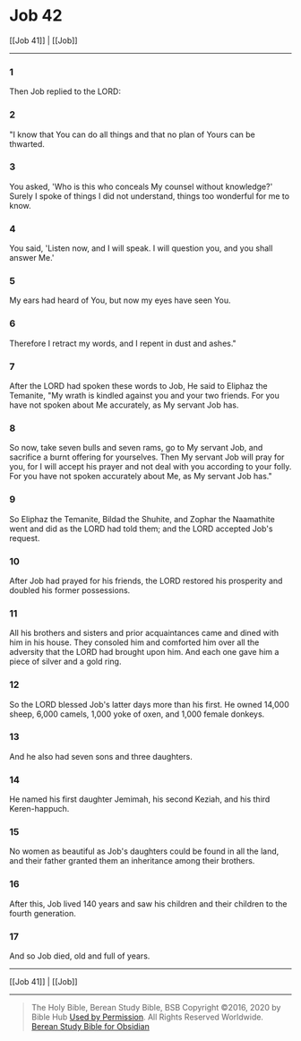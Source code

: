 # Job 42

[[Job 41]] | [[Job]]

---

### 1
Then Job replied to the LORD:

### 2
"I know that You can do all things and that no plan of Yours can be thwarted.

### 3
You asked, 'Who is this who conceals My counsel without knowledge?' Surely I spoke of things I did not understand, things too wonderful for me to know.

### 4
You said, 'Listen now, and I will speak. I will question you, and you shall answer Me.'

### 5
My ears had heard of You, but now my eyes have seen You.

### 6
Therefore I retract my words, and I repent in dust and ashes."

### 7
After the LORD had spoken these words to Job, He said to Eliphaz the Temanite, "My wrath is kindled against you and your two friends. For you have not spoken about Me accurately, as My servant Job has.

### 8
So now, take seven bulls and seven rams, go to My servant Job, and sacrifice a burnt offering for yourselves. Then My servant Job will pray for you, for I will accept his prayer and not deal with you according to your folly. For you have not spoken accurately about Me, as My servant Job has."

### 9
So Eliphaz the Temanite, Bildad the Shuhite, and Zophar the Naamathite went and did as the LORD had told them; and the LORD accepted Job's request.

### 10
After Job had prayed for his friends, the LORD restored his prosperity and doubled his former possessions.

### 11
All his brothers and sisters and prior acquaintances came and dined with him in his house. They consoled him and comforted him over all the adversity that the LORD had brought upon him. And each one gave him a piece of silver and a gold ring.

### 12
So the LORD blessed Job's latter days more than his first. He owned 14,000 sheep, 6,000 camels, 1,000 yoke of oxen, and 1,000 female donkeys.

### 13
And he also had seven sons and three daughters.

### 14
He named his first daughter Jemimah, his second Keziah, and his third Keren-happuch.

### 15
No women as beautiful as Job's daughters could be found in all the land, and their father granted them an inheritance among their brothers.

### 16
After this, Job lived 140 years and saw his children and their children to the fourth generation.

### 17
And so Job died, old and full of years.

---

[[Job 41]] | [[Job]]

---

> The Holy Bible, Berean Study Bible, BSB
> Copyright &copy;2016, 2020 by Bible Hub
> [Used by Permission](https://berean.bible/terms.htm). All Rights Reserved Worldwide.
> [Berean Study Bible for Obsidian](https://github.com/gapmiss/berean-study-bible-for-obsidian)</small>

